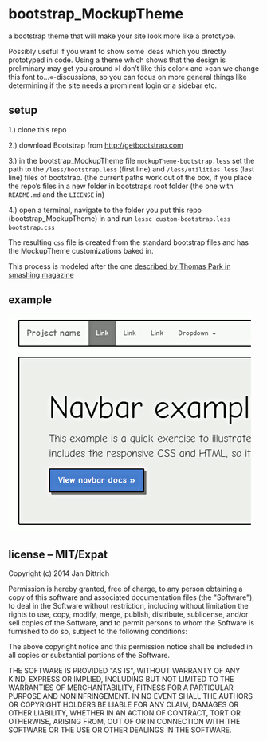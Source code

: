 bootstrap_MockupTheme
=====================

a bootstrap theme that will make your site look more like a prototype.

Possibly useful if you want to show some ideas which you directly prototyped in code. Using a theme which shows that the design is preliminary may get you around »I don’t like this color« and »can we change this font to…«-discussions, so you can focus on more general things like determining if the site needs a prominent login or a sidebar etc.

setup
-----
1.) clone this repo

2.) download Bootstrap from http://getbootstrap.com

3.) in the bootstrap_MockupTheme file `mockupTheme-bootstrap.less` set the path to the `/less/bootstrap.less` (first line) 
and `/less/utilities.less` (last line) files of bootstrap. (the current paths work out of the box, if you place the repo’s files 
in a new folder in bootstraps root folder (the one with `README.md` and the `LICENSE` in) 

4.) open a terminal, navigate to the folder you put this repo (bootstrap_MockupTheme) in and run `lessc custom-bootstrap.less bootstrap.css`

The resulting `css` file is created from the standard bootstrap files and has the MockupTheme customizations baked in. 

This process is modeled after the one [described by Thomas Park in smashing magazine](http://www.smashingmagazine.com/2013/03/12/customizing-bootstrap/)

example
-------

![example](example.png)

license – MIT/Expat
---------


Copyright (c) 2014 Jan Dittrich


Permission is hereby granted, free of charge, to any person obtaining a copy of this software and associated documentation files (the "Software"), to deal in the Software without restriction, including without limitation the rights to use, copy, modify, merge, publish, distribute, sublicense, and/or sell copies of the Software, and to permit persons to whom the Software is furnished to do so, subject to the following conditions:

The above copyright notice and this permission notice shall be included in all copies or substantial portions of the Software.

THE SOFTWARE IS PROVIDED "AS IS", WITHOUT WARRANTY OF ANY KIND, EXPRESS OR IMPLIED, INCLUDING BUT NOT LIMITED TO THE WARRANTIES OF MERCHANTABILITY, FITNESS FOR A PARTICULAR PURPOSE AND NONINFRINGEMENT. IN NO EVENT SHALL THE AUTHORS OR COPYRIGHT HOLDERS BE LIABLE FOR ANY CLAIM, DAMAGES OR OTHER LIABILITY, WHETHER IN AN ACTION OF CONTRACT, TORT OR OTHERWISE, ARISING FROM, OUT OF OR IN CONNECTION WITH THE SOFTWARE OR THE USE OR OTHER DEALINGS IN THE SOFTWARE.

